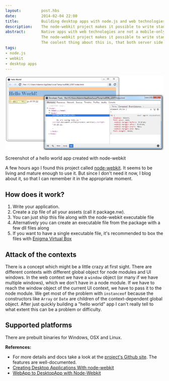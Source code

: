 ```yaml
---
layout:         post.hbs
date:           2014-02-04 22:00
title:          Building desktop apps with node.js and web technologies
description:    The node-webkit project makes it possible to write standalone desktop apps with JavaScript, HTML5 and CSS3
abstract:       Native apps with web technologies are not a mobile-only thing anymore.
                The node-webkit project makes it possible to write standalone desktop apps with JavaScript, HTML5 and CSS3.
                The coolest thing about this is, that both server side (node.js) and client side (jQuery, AngularJS, etc.) JavaScript libraries can be used.
tags:
- node.js
- webkit
- desktop apps
---
```


<img src="/static/article-assets/node-webkit-screen.png"/>
<p class="legal center">Screenshot of a hello world app created with node-webkit</p>

A few hours ago I found this project called <a href="https://github.com/rogerwang/node-webkit" rel="external,nofollow">node-webkit</a>.
It seems to be living and mature enough to use it. But since I don't need it now, I blog about it, so that I can remember it in the appropriate moment.

## How does it work?
1. Write your application.
1. Create a zip file of all your assets (call it package.nw).
1. You can just ship this file along with the node-webkit executable file
1. Alternatively you can create an executable file from the package with a few dll files along
1. If you want to have a single executable file, it's recommended to box the files with <a href="http://enigmaprotector.com/en/aboutvb.html" rel="external,nofollow">Enigma Virtual Box</a>

## Attack of the contexts
There is a concept which might be a little crazy at first sight. There are different contexts with different global object for node modules and UI windows.
In the web context we have a `window` object (or many if we have multiple windows), which we don't have in a node module.
If we have to reach the window object of the current UI context, we have to pass it to the node module.
We get most of the problem with `instanceof` because the constructors like `Array` or `Date` are children of the context-dependent global object.
After just quickly building a "hello world" app I can't really tell to what extent this can be a problem or difficulty.

## Supported platforms
There are prebuilt binaries for Windows, OSX and Linux.

**References:**

* For more details and docs take a look at the <a href="https://github.com/rogerwang/node-webkit" rel="external,nofollow">project's Github site</a>.
The features are well-documented.
* <a href="http://strongloop.com/strongblog/creating-desktop-applications-with-node-webkit/" rel="external,nofollow">Creating Desktop Applications With node-webkit </a>
* <a href="http://oldgeeksguide.github.io/presentations/html5devconf2013/wtod.html#/" rel="external,nofollow">WebApp to DesktopApp with Node-Webkit</a>